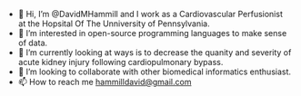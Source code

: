 - 👋 Hi, I’m @DavidMHammill and I work as a Cardiovascular Perfusionist at the Hopsital Of The Unniversity of Pennsylvania.   
- 👀 I’m interested in open-source programming languages to make sense of data.  
- 🌱 I’m currently looking at ways is to decrease the quanity and severity of acute kidney injury following cardiopulmonary bypass.  
- 💞️ I’m looking to collaborate with other biomedical informatics enthusiast. 
- 📫 How to reach me hammilldavid@gmail.com  

<!---
DavidMHammill/DavidMHammill is a ✨ special ✨ repository because its `README.md` (this file) appears on your GitHub profile.
You can click the Preview link to take a look at your changes.
--->
